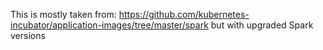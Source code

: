 This is mostly taken from:
https://github.com/kubernetes-incubator/application-images/tree/master/spark
but with upgraded Spark versions
